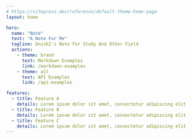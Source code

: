 ```yaml
---
# https://vitepress.dev/reference/default-theme-home-page
layout: home

hero:
  name: "Note"
  text: "A Note For Me"
  tagline: Dnzzk2's Note For Study And Other Field
  actions:
    - theme: brand
      text: Markdown Examples
      link: /markdown-examples
    - theme: alt
      text: API Examples
      link: /api-examples

features:
  - title: Feature A
    details: Lorem ipsum dolor sit amet, consectetur adipiscing elit
  - title: Feature B
    details: Lorem ipsum dolor sit amet, consectetur adipiscing elit
  - title: Feature C
    details: Lorem ipsum dolor sit amet, consectetur adipiscing elit
---
```

